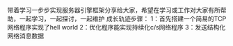 带着学习一步步实现服务器引擎框架分享给大家，希望在学习或工作对大家有所帮助，一起学习，一起探讨，一起维护
成长轨迹步骤：
  1：首先搭建一个简易的TCP网络程序实现了hell world
  2：优化程序能实现持续化c/s网络程序
  3：发送结构化网络消息数据
